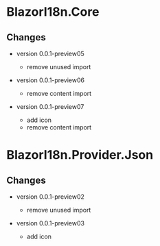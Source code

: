 # BlazorI18n.Core
## Changes
- version 0.0.1-preview05
  - remove unused import

- version 0.0.1-preview06
  - remove content import

- version 0.0.1-preview07
  - add icon
  - remove content import


# BlazorI18n.Provider.Json
## Changes
- version 0.0.1-preview02
  - remove unused import

- version 0.0.1-preview03
  - add icon